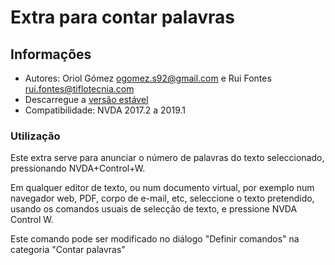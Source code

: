 ﻿
# Extra para contar palavras #

## Informações ##
* Autores: Oriol Gómez <ogomez.s92@gmail.com> e Rui Fontes <rui.fontes@tiflotecnia.com>
* Descarregue a [versão estável][1]
* Compatibilidade: NVDA 2017.2 a 2019.1

### Utilização ###
Este extra serve para anunciar o número de palavras do texto seleccionado, pressionando NVDA+Control+W.

Em qualquer editor de texto, ou num documento virtual, por exemplo num navegador web, PDF, corpo de e-mail, etc, seleccione o texto pretendido, usando os comandos usuais de selecção de texto, e pressione NVDA Control W.

Este comando pode ser modificado no diálogo "Definir comandos" na categoria "Contar palavras"

[1]: https://github.com/ruifontes/wordCount/releases/download/1.1/wordCount-1.2.nvda-addon